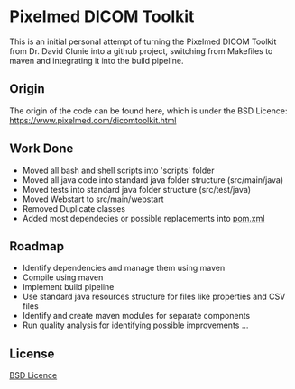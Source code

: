 # Pixelmed DICOM Toolkit

This is an initial personal attempt of turning the Pixelmed DICOM Toolkit from Dr. David Clunie into a github project, switching from Makefiles to maven and integrating it into the build pipeline.


## Origin

The origin of the code can be found here, which is under the BSD Licence:
https://www.pixelmed.com/dicomtoolkit.html

## Work Done

- Moved all bash and shell scripts into 'scripts' folder
- Moved all java code into standard java folder structure (src/main/java)
- Moved tests into standard java folder structure (src/test/java)
- Moved Webstart to src/main/webstart
- Removed Duplicate classes
- Added most dependecies or possible replacements into [pom.xml](pom.xml)

## Roadmap

- Identify dependencies and manage them using maven
- Compile using maven
- Implement build pipeline
- Use standard java resources structure for files like properties and CSV files
- Identify and create maven modules for separate components
- Run quality analysis for identifying possible improvements
...

## License

[BSD Licence](COPYRIGHT)
